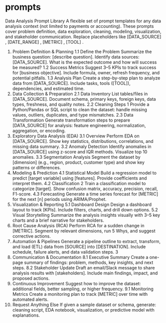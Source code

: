 # prompts
 Data Analysis Prompt Library
 A flexible set of prompt templates for any data analysis context (not limited to payments or accounting).
 These prompts cover problem definition, data exploration, cleaning, modeling, visualization, and
 stakeholder communication. Replace placeholders like 
[DATA_SOURCE] , 
[DATE_RANGE] , 
[METRIC] , 
[TOOL] .
 1) Problem Definition & Planning
 1.1 Define the Problem
 Summarize the business question: [describe question]. Identify data sources: 
[DATA_SOURCE]. What is the expected outcome and how will success be measured?
 1.2 Success Metrics
 Suggest 3–5 KPIs to track success for [business objective]. Include formula, 
owner, refresh frequency, and potential pitfalls.
 1.3 Analysis Plan
 Create a step-by-step plan to analyze data from [DATA_SOURCE]. Include tasks, 
tools ([TOOL]), dependencies, and estimated time.
 2) Data Collection & Preparation
 2.1 Data Inventory
 List tables/files in [DATA_SOURCE]. Document schema, primary keys, foreign keys, 
data types, freshness, and quality notes.
 2.2 Cleaning Steps
 1
Provide a Python/Pandas or SQL script to clean the dataset: handle missing 
values, outliers, duplicates, and type mismatches.
 2.3 Data Transformation
 Generate transformation steps to prepare [DATA_SOURCE] for analysis: feature 
engineering, normalization, aggregation, or encoding.
 3) Exploratory Data Analysis (EDA)
 3.1 Overview
 Perform EDA on [DATA_SOURCE]. Show key statistics, distributions, correlations, 
and missing data summary.
 3.2 Anomaly Detection
 Identify anomalies in [DATA_SOURCE] using z-score and IQR methods. Visualize top 
10 anomalies.
 3.3 Segmentation Analysis
 Segment the dataset by [dimension] (e.g., region, product, customer type) and 
show key patterns or differences.
 4) Modeling & Prediction
 4.1 Statistical Model
 Build a regression model to predict [target variable] using [features]. Provide 
coefficients and interpret them.
 4.2 Classification
 2
Train a classification model to categorize [target]. Show confusion matrix, 
accuracy, precision, recall, F1-score.
 4.3 Forecasting
 Generate a time series forecast for [METRIC] for the next [n] periods using 
ARIMA/Prophet.
 5) Visualization & Reporting
 5.1 Dashboard Design
 Design a dashboard layout to track [KPIs]. Include filters, charts, and drill
down options.
 5.2 Visual Storytelling
 Summarize the analysis insights visually with 3–5 key charts and a brief 
narrative for stakeholders.
 6) Root Cause Analysis (RCA)
 Perform RCA for a sudden change in [METRIC]. Segment by relevant dimensions, run 
5 Whys, and suggest corrective actions.
 7) Automation & Pipelines
 Generate a pipeline outline to extract, transform, and load (ETL) data from 
[SOURCE] into [DESTINATION]. Include schedule, failure alerts, and data 
validation steps.
 3
8) Communication & Documentation
 8.1 Executive Summary
 Create a one-page summary of findings: problem, methods, key insights, and next 
steps.
 8.2 Stakeholder Update
 Draft an email/Slack message to share analysis results with [stakeholders]. 
Include main findings, impact, and proposed actions.
 9) Continuous Improvement
 Suggest how to improve the dataset: additional fields, better sampling, or 
higher frequency.
 9.1 Monitoring Metrics
 Create a monitoring plan to track [METRIC] over time with automated alerts.
 10) Request Anything Else
 If given a sample dataset or schema, generate: cleaning script, EDA notebook, 
visualization, or predictive model with explanations.
 

